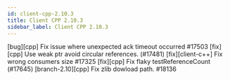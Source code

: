 ```yaml
---
id: client-cpp-2.10.3
title: Client CPP 2.10.3
sidebar_label: Client CPP 2.10.3
---
```


[bug][cpp] Fix issue where unexpected ack timeout occurred #17503
[fix][cpp] Use weak ptr avoid circular references. (#17481)
[fix][client-c++] Fix wrong consumers size #17325
[fix][cpp] Fix flaky testReferenceCount (#17645)
[branch-2.10][cpp] Fix zlib dowload path. #18136